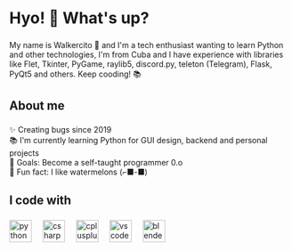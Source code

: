 <h1 align="left">Hyo! 👋 What's up?</h1>

###

<p align="left">My name is Walkercito 🍉 and I'm a tech enthusiast wanting to learn Python and other technologies, I'm from Cuba and I have experience with libraries like Flet, Tkinter, PyGame, raylib5, discord.py, teleton (Telegram), Flask, PyQt5 and others. Keep cooding! 📚</p>

###

<h2 align="left">About me</h2>

###

<p align="left">✨ Creating bugs since 2019<br>📚 I'm currently learning Python for GUI design, backend and personal projects<br>🎯 Goals: Become a self-taught programmer 0.o<br>🍉 Fun fact: I like watermelons (⁠⌐⁠■⁠-⁠■⁠)</p>

###

<h2 align="left">I code with</h2>

###

<div align="left">
  <img src="https://cdn.jsdelivr.net/gh/devicons/devicon/icons/python/python-original.svg" height="40" alt="python logo"  />
  <img width="12" />
  <img src="https://cdn.jsdelivr.net/gh/devicons/devicon/icons/csharp/csharp-original.svg" height="40" alt="csharp logo"  />
  <img width="12" />
  <img src="https://cdn.jsdelivr.net/gh/devicons/devicon/icons/cplusplus/cplusplus-original.svg" height="40" alt="cplusplus logo"  />
  <img width="12" />
  <img src="https://cdn.jsdelivr.net/gh/devicons/devicon/icons/vscode/vscode-original.svg" height="40" alt="vscode logo"  />
  <img width="12" />
  <img src="https://cdn.jsdelivr.net/gh/devicons/devicon/icons/blender/blender-original.svg" height="40" alt="blender logo"  />
</div>

###
